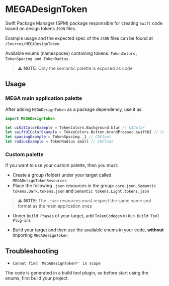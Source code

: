 # MEGADesignToken

Swift Package Manager (SPM) package responsible for creating `Swift` code based on design tokens `JSON` files.

Example usage and the expected spec of the `JSON` files can be found at `/Sources/MEGADesignToken`.

Available enums (namespaces) containing tokens: `TokenColors, TokenSpacing and TokenRadius`.

> ⚠️ **NOTE**: Only the semantic palette is exposed as code

## Usage

### MEGA main application palette 

After adding `MEGADesignToken` as a package dependency, use it as:

```swift
import MEGADesignToken

let uiKitColorExample = TokenColors.Background.blur // UIColor
let swiftUIColorExample = TokenColors.Button.brandPressed.swiftUI // Color
let spacingExample = TokenSpacing._1 // CGFloat
let radiusExample = TokenRadius.small // CGFloat
```

### Custom palette

If you want to use your custom palette, then you must:

- Create a group (folder) under your target called `MEGADesignTokenResources`
- Place the following `.json` resources in the group: `core.json`, `Semantic tokens.Dark.tokens.json` and `Semantic tokens.Light.tokens.json`

> ⚠️ **NOTE**: The `.json` resources must respect the same name and format as the main application ones

- Under `Build Phases` of your target, add `TokenCodegen` in `Run Build Tool Plug-ins`

- Build your target and then use the available enums in your code, **without** importing `MEGADesignToken`

## Troubleshooting

- `Cannot find 'MEGADesignToken*' in scope`

The code is generated in a build tool plugin, so before start using the enums, first build your project.
